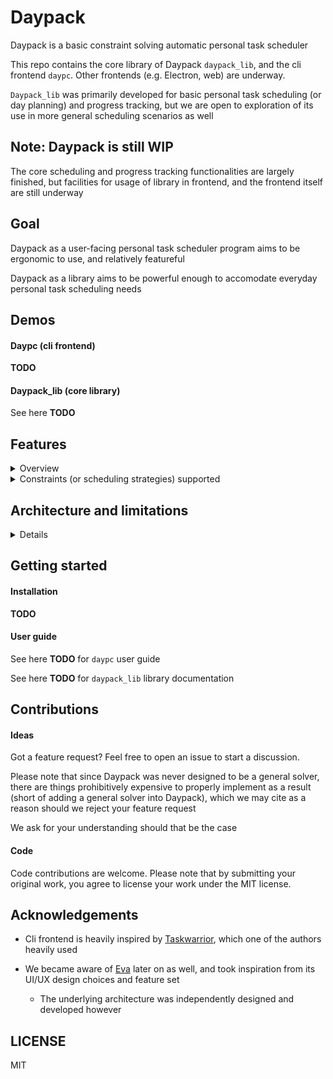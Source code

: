 # Daypack

Daypack is a basic constraint solving automatic personal task scheduler

This repo contains the core library of Daypack `daypack_lib`, and the cli frontend `daypc`.
Other frontends (e.g. Electron, web) are underway.

`Daypack_lib` was primarily developed for basic personal task scheduling (or day planning) and progress tracking,
but we are open to exploration of its use in more general scheduling scenarios as well

## Note: Daypack is still WIP

The core scheduling and progress tracking functionalities are largely finished,
but facilities for usage of library in frontend, and the frontend itself
are still underway

## Goal

Daypack as a user-facing personal task scheduler program aims to be ergonomic to use, and relatively featureful

Daypack as a library aims to be powerful enough to accomodate everyday personal task scheduling needs

## Demos

#### Daypc (cli frontend)

__TODO__

#### Daypack\_lib (core library)

See here __TODO__

## Features

<details><summary>Overview</summary>
<p>

- Automatic scheduling

  - See below for strategies supported in scheduling requests

- Manual scheduling

- Recurrence

  - All automatic scheduling strategies are available for recurring tasks as well

- Time pattern (similar to cron time expression)

  - This can be used to specify "fuzzy" starting and ending time of tasks in scheduling reuqests,
    time profiles, and also recurrence starting times

  - Interpretation functions of time pattern string are included in `Daypack_lib`

- Time profiles

  - Specification of scheduling requests is supplemented by time profiles, which are aliases
    for time periods (a pair of time patterns indicating start and end time of time slots)

  - Some downloadable prebuilt profiles are

    - `work_hours`: Monday to Friday 9am to 5pm

    - `sleep_hours`: Everyday 11pm to 12am, 12am to 6am

  - Time profiles are JSON files designed to be easily created/customised/extended by users, and Daypack processes all profiles
    provided in the profile directory (see user manual)

  - Time profile builder sites are being planned right now (similar to keyboard or mouse macro/profile building sites)

- Backup plan

  - You can specify multiple scheduling strategies for a given scheduling request,
    and Daypack will try them sequentially until one works

- Progress tracking

  - You can mark task items as "completed" (or "uncompleted")

  - You can record time periods spent for task items

- Schedule versioning and rollback

  - "Snapshots" are made before certain major operations such as scheduling,
    user can also initiate a snapshot manually

  - This allows rollbacks/undos should the user find the schedule resulted from an operation
    unsatisfactory

- (WIP) Multiple user (supported by library, but frontend adoption is WIP)

- (WIP) Taking transit time into account during scheduling

  - This feature is unlikely to land any time soon

- `Daypack_lib` is offline (maybe a feature?)

  - `Daypack_lib` contains implementation of all functionalities, and has zero dependency on any online service

  - This is not novel/unexpected or necessarily desirable, and is listed more for clarity's sake, as some similar software make use of online services

</p>
</details>

<details><summary>Constraints (or scheduling strategies) supported</summary>
<p>

__Note:__ The following lists all the constraints supported by the core library,
but frontends may not expose them completely

- `Fixed`

  - Manual scheduling, specifies a task segment starts at a fixed time point

  - E.g. "Meeting starts at 2pm and last for 1.5 hours"

- `Shift`

  - Daypack shifts the task segment(s) around and tries to find a spot
  
  - E.g. "Homework takes 2 hours, schedule it for me between 9am-5pm of next 3 days"

- `Split_and_shift`

  - Daypack splits task segment into smaller segments then shifts them around and tries to find a spot, takes following parameters

    - minimum size

    - maximum size (optional)

    - increment

    - split count (either maximum or exact)

  - E.g. "This work takes 5 hours, I need it done by the end of this week,
    split and shift for me across 5pm-10pm of said days, but all split segments must be at least 1 hour long"

- `Split_even`

  - Daypack splits a task segment into evenly sized smaller segments across some specified
    buckets/boundaries with shifting

    - If some buckets are not usable, then Daypack tries to split across remaining
      buckets with larger even splits

  - E.g. "I want to exercise 5 hours, split it evenly across next 7 days, boundaries
    being 1pm-5pm of each day"

    - If one day ends up being too full to be used, then Daypack splits across 6 days instead,
      and so on

- `Time_share`

  - Interleave multiple task segments with some specified interval size

  - E.g. "Interleave task A, B, C across 1pm-4:30pm with interval size of 30 mins" produces
    the following agenda

    - | Time slots    | Task   |
      | ---           | ---    |
      | 1:00pm-1:30pm | Task A |
      | 1:30pm-2:00pm | Task B |
      | 2:00pm-2:30pm | Task C |
      | 2:30pm-3:00pm | Task A |
      | 3:00pm-3:30pm | Task B |
      | 3:30pm-4:00pm | Task C |
      | 4:00pm-4:30pm | Task A |

- `Push_toward`

  - Similar to shifting, but tries positions closest to a specified time first

  - E.g. "I need this done, which takes 15mins, it needs to be done between 4pm-10pm,
    but I want it as close to 6pm as possible"

</p>
</details>

## Architecture and limitations

<details><summary>Details</summary>
<p>

Daypack does not aim to be a general solver, and only supports a limited set of constraints
(which are listed above)

Furthermore, Daypack only uses a backtracking search procedure with pruning (implemented using lazy sequences)
for solving the constraints,
and does not use any advanced or potentially more efficient constraint solving techniques

It is subsequently inferior to a lot of other automatic task scheduling software,
and cannot accomodate very complex scheduling scenarios

Nevertheless, we hope that the supported constraints are powerful enough for a
simple and standalone personal task scheduler

More detailed docs on the way

Some of the features that Daypack does __NOT__ support

- Resource allocation

  - Doesn't seem to be a useful item for personal TODO list

</p>
</details>

## Getting started

#### Installation

__TODO__

#### User guide

See here __TODO__ for `daypc` user guide

See here __TODO__ for `daypack_lib` library documentation

## Contributions

#### Ideas

Got a feature request? Feel free to open an issue to start a discussion.

Please note that since Daypack was never designed to be a general solver, there
are things prohibitively expensive to properly implement as a result (short of
adding a general solver into Daypack),
which we may cite as a reason should we reject your feature request

We ask for your understanding should that be the case

#### Code

Code contributions are welcome. Please note that by submitting your original work, you agree to
license your work under the MIT license.

## Acknowledgements

- Cli frontend is heavily inspired by [Taskwarrior](https://taskwarrior.org/), which one of the authors heavily used

- We became aware of [Eva](https://github.com/Procrat/eva) later on as well, and took inspiration from its UI/UX design choices and feature set

  - The underlying architecture was independently designed and developed however

## LICENSE

MIT
